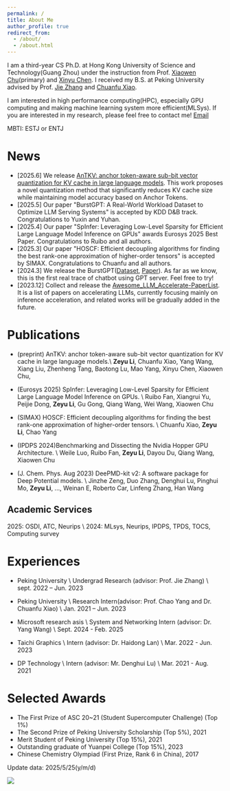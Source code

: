 ```yaml
---
permalink: /
title: About Me
author_profile: true
redirect_from: 
  - /about/
  - /about.html
---
```


I am a third-year CS Ph.D. at Hong Kong University of Science and Technology(Guang Zhou) under the instruction from Prof. [Xiaowen Chu](https://sites.google.com/view/chuxiaowen)(primary) and [Xinyu Chen](https://soldierchen.github.io/). I received my B.S. at Peking University advised by Prof. [Jie Zhang](https://www.chaselab.wiki/) and [Chuanfu Xiao](https://chuanfuxiao.github.io/).

I am interested in high performance computing(HPC), especially GPU computing and making machine learning system more efficient(MLSys). If you are interested in my research, please feel free to contact me! [Email](zeyuli0123@icloud.com)

MBTI: ESTJ or ENTJ

# News
- [2025.6] We release [AnTKV: anchor token-aware sub-bit vector quantization for KV cache in large language models](https://arxiv.org/abs/2506.19505). This work proposes a novel quantization method that significantly reduces KV cache size while maintaining model accuracy based on Anchor Tokens.
- [2025.5] Our paper "BurstGPT: A Real-World Workload Dataset to Optimize LLM Serving Systems" is accepted by KDD D&B track. Congratulations to Yuxin and Yuhan.
- [2025.4] Our paper "SpInfer: Leveraging Low-Level Sparsity for Efficient Large Language Model Inference on GPUs" awards Eurosys 2025 Best Paper. Congratulations to Ruibo and all authors.
- [2025.3] Our paper "HOSCF: Efficient decoupling algorithms for finding the best rank-one approximation of higher-order tensors" is accepted by SIMAX. Congratulations to Chuanfu and all authors.
- [2024.3] We release the BurstGPT([Dataset](https://github.com/HPMLL/BurstGPT), [Paper](https://arxiv.org/abs/2401.17644)). As far as we know, this is the first real trace of chatbot using GPT server. Feel free to try!
- [2023.12] Collect and release the [Awesome_LLM_Accelerate-PaperList](https://github.com/galeselee/Awesome_LLM_Accelerate-PaperList). It is a list of papers on accelerating LLMs, currently focusing mainly on inference acceleration, and related works will be gradually added in the future.

# Publications
- (preprint) AnTKV: anchor token-aware sub-bit vector quantization for KV cache in large language models.\\
  **Zeyu Li**, Chuanfu Xiao, Yang Wang, Xiang Liu, Zhenheng Tang, Baotong Lu, Mao Yang, Xinyu Chen, Xiaowen Chu, 
  
- (Eurosys 2025) SpInfer: Leveraging Low-Level Sparsity for Efficient Large Language Model Inference on GPUs. \\
  Ruibo Fan, Xiangrui Yu, Peijie Dong, **Zeyu Li**, Gu Gong, Qiang Wang, Wei Wang, Xiaowen Chu

- (SIMAX) HOSCF: Efficient decoupling algorithms for finding the best rank-one approximation of higher-order tensors. \\
  Chuanfu Xiao, **Zeyu Li**, Chao Yang

- (IPDPS 2024)Benchmarking and Dissecting the Nvidia Hopper GPU Architecture. \\
  Weile Luo, Ruibo Fan, **Zeyu Li**, Dayou Du, Qiang Wang, Xiaowen Chu

- (J. Chem. Phys. Aug 2023) DeePMD-kit v2: A software package for Deep Potential models. \\
  Jinzhe Zeng, Duo Zhang, Denghui Lu, Pinghui Mo, **Zeyu Li**, ..., Weinan E, Roberto Car, Linfeng Zhang, Han Wang

## Academic Services
2025: OSDI, ATC, Neurips \\
2024: MLsys, Neurips, IPDPS, TPDS, TOCS, Computing survey

# Experiences
- Peking University  \\
Undergrad Research (advisor: Prof. Jie Zhang) \\
sept. 2022 – Jun. 2023 

- Peking University \\
Research Intern(advisor: Prof. Chao Yang and Dr. Chuanfu Xiao) \\
Jan. 2021 – Jun. 2023

- Microsoft research asis \\
System and Networking Intern (advisor: Dr. Yang Wang) \\
Sept. 2024 - Feb. 2025

- Taichi Graphics \\
Intern (advisor: Dr. Haidong Lan) \\
Mar. 2022 - Jun. 2023

- DP Technology \\
Intern (advisor: Mr. Denghui Lu) \\
Mar. 2021 - Aug. 2021

# Selected Awards
- The First Prize of ASC 20~21 (Student Supercomputer Challenge) (Top 1%)
- The Second Prize of Peking University Scholarship (Top 5%), 2021
- Merit Student of Peking University (Top 15%), 2021
- Outstanding graduate of Yuanpei College (Top 15%), 2023
- Chinese Chemistry Olympiad (First Prize, Rank 6 in China), 2017

Update data: 2025/5/25(y/m/d)

<a href="https://clustrmaps.com/site/1by9p"  title="Visit tracker"><img src="//www.clustrmaps.com/map_v2.png?d=_Djo4mzjSb1favzToCmkQ53w-D3ydYk_aiivY5nyBKY&cl=ffffff&w=600" /></a>
